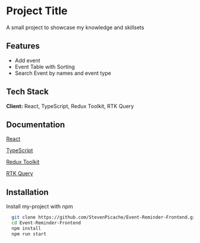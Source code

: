 
# Project Title

A small project to showcase my knowledge and skillsets

## Features

- Add event
- Event Table with Sorting
- Search Event by names and event type


## Tech Stack

**Client:** React, TypeScript, Redux Toolkit, RTK Query 



## Documentation

[React](https://react.dev/)

[TypeScript](https://www.typescriptlang.org/)

[Redux Toolkit](https://redux-toolkit.js.org/)

[RTK Query](https://redux-toolkit.js.org/rtk-query/overview)


## Installation

Install my-project with npm

```bash
  git clone https://github.com/StevenPicache/Event-Reminder-Frontend.git
  cd Event-Reminder-Frontend
  npm install 
  npm run start
```
    
